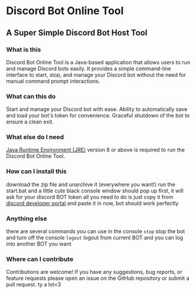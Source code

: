 # Discord Bot Online Tool
## A Super Simple Discord Bot Host Tool

### What is this
Discord Bot Online Tool is a Java-based application that allows users to run and manage Discord bots easily.
It provides a simple command-line interface to start, stop, and manage your Discord bot without the need for manual command prompt interactions.


### What can this do
Start and manage your Discord bot with ease.
Ability to automatically save and load your bot's token for convenience.
Graceful shutdown of the bot to ensure a clean exit.


### What else do I need
[Java Runtime Environment (JRE)](https://www.java.com/zh-TW/download/manual.jsp) version 8 or above is required to run the Discord Bot Online Tool.


### How can I install this
download the zip file and unarchive it (everywhere you want!)
run the start.bat 
and a little cute black console window should pop up
first, it will ask for your discord BOT token
all you need to do is just copy it from [discord developer portal](https://discord.com/developers/applications) and paste it in
now, bot should work perfectly


### Anything else
there are several commands you can use in the console
`stop` stop the bot and turn off the console
`logout` logout from current BOT and you can log into another BOT you want


### Where can I contribute
Contributions are welcome!
If you have any suggestions, bug reports, or feature requests
please open an issue on the GitHub repository or submit a pull request.
ty a lot<3
